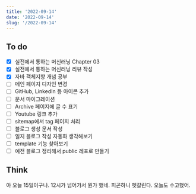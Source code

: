 ```yaml
---
title: '2022-09-14'
date: '2022-09-14'
slug: '/2022-09-14'
---
```


## To do

- [x] 실전에서 통하는 머신러닝 Chapter 03
- [x] 실전에서 통하는 머신러닝 리뷰 작성
- [x] 자바 객체지향 개념 공부
- [ ] 메인 페이지 디자인 변경
- [ ] GitHub, LinkedIn 등 아이콘 추가
- [ ] 문서 마이그레이션
- [ ] Archive 페이지에 글 수 표기
- [ ] Youtube 링크 추가
- [ ] sitemap에서 tag 페이지 처리
- [ ] 블로그 생성 문서 작성
- [ ] 일지 블로그 작성 자동화 생각해보기
- [ ] template 기능 찾아보기
- [ ] 예전 블로그 정리해서 public 레포로 만들기

## Think

아 오늘 15일이구나. 12시가 넘어가서 뭔가 했네. 피곤하니 헷갈린다. 오늘도 수고했어.